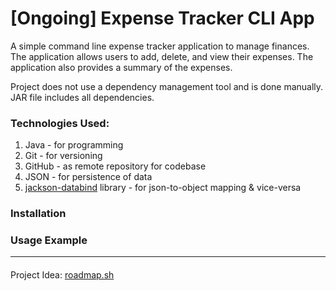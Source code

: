 # [Ongoing] Expense Tracker CLI App

A simple command line expense tracker application to manage finances. The application allows users to add, delete, and view their expenses. The application also provides a summary of the expenses.

Project does not use a dependency management tool and is done manually. JAR file includes all dependencies.

### Technologies Used:
1. Java - for programming
2. Git - for versioning
3. GitHub - as remote repository for codebase
4. JSON - for persistence of data
5. [jackson-databind](https://github.com/FasterXML/jackson-databind) library - for json-to-object mapping & vice-versa

### Installation


### Usage Example

_____
####
Project Idea: [roadmap.sh](https://roadmap.sh/projects/expense-tracker) 